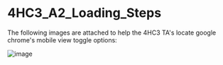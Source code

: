 # 4HC3_A2_Loading_Steps

The following images are attached to help the 4HC3 TA's locate google chrome's mobile view toggle options:

![image](https://github.com/nz2000/4HC3_A2_Loading_Steps/assets/65101747/ad46f01f-282f-4301-b999-602450bf6d1f)
